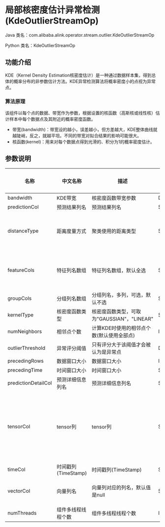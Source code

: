 # 局部核密度估计异常检测 (KdeOutlierStreamOp)
Java 类名：com.alibaba.alink.operator.stream.outlier.KdeOutlierStreamOp

Python 类名：KdeOutlierStreamOp


## 功能介绍

KDE（Kernel Density Estimation核密度估计）是一种通过数据样本集，得到总体的概率分布的非参数估计方法。KDE异常检测算法将概率密度小的点视为异常点。

### 算法原理

该组件以每个点的数据、带宽作为参数，根据设置的核函数（高斯核或线性核）估计样本中每个数据点及其附近的概率密度函数。

- 带宽(bandwidth)：带宽设的越小，误差越小，但方差越大，KDE整体曲线就越陡峭，反之，就越平坦。不同的带宽对拟合结果的影响可能很大。
- 核函数(kernel)：用来对每个数据点得到光滑的、积分为1的概率密度估计。

## 参数说明

| 名称 | 中文名称 | 描述 | 类型 | 是否必须？ | 取值范围 | 默认值 |
| --- | --- | --- | --- | --- | --- | --- |
| bandwidth | KDE带宽 | 核密度函数带宽参数 | Double | ✓ | [0.0, +inf) |  |
| predictionCol | 预测结果列名 | 预测结果列名 | String | ✓ |  |  |
| distanceType | 距离度量方式 | 聚类使用的距离类型 | String |  | "EUCLIDEAN", "COSINE", "INNERPRODUCT", "CITYBLOCK", "JACCARD", "PEARSON" | "EUCLIDEAN" |
| featureCols | 特征列名数组 | 特征列名数组，默认全选 | String[] |  | 所选列类型为 [BIGDECIMAL, BIGINTEGER, BYTE, DOUBLE, FLOAT, INTEGER, LONG, SHORT] | null |
| groupCols | 分组列名数组 | 分组列名，多列，可选，默认不选 | String[] |  |  | null |
| kernelType | 核密度函数类型 | 核密度函数类型，可取为"GAUSSIAN"，"LINEAR" | String |  | "GAUSSIAN", "LINEAR" | "GAUSSIAN" |
| numNeighbors | 相邻点个数 | 计算KDE时使用的相邻点个数(默认使用全部点) | Integer |  |  | -1 |
| outlierThreshold | 异常评分阈值 | 只有评分大于该阈值才会被认为是异常点 | Double |  |  |  |
| precedingRows | 数据窗口大小 | 数据窗口大小 | Integer |  |  | null |
| precedingTime | 时间窗口大小 | 时间窗口大小 | String |  |  | null |
| predictionDetailCol | 预测详细信息列名 | 预测详细信息列名 | String |  |  |  |
| tensorCol | tensor列 | tensor列 | String |  | 所选列类型为 [BOOL_TENSOR, BYTE_TENSOR, DOUBLE_TENSOR, FLOAT_TENSOR, INT_TENSOR, LONG_TENSOR, STRING, STRING_TENSOR, TENSOR, UBYTE_TENSOR] | null |
| timeCol | 时间戳列(TimeStamp) | 时间戳列(TimeStamp) | String |  |  | null |
| vectorCol | 向量列名 | 向量列对应的列名，默认值是null | String |  | 所选列类型为 [DENSE_VECTOR, SPARSE_VECTOR, STRING, VECTOR] | null |
| numThreads | 组件多线程线程个数 | 组件多线程线程个数 | Integer |  |  | 1 |

